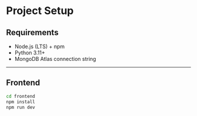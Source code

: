 # Project Setup

## Requirements
- Node.js (LTS) + npm
- Python 3.11+
- MongoDB Atlas connection string

---

## Frontend
```bash
cd frontend
npm install
npm run dev
